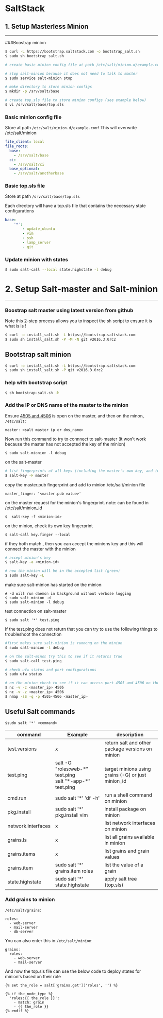 # SaltStack

## 1. Setup Masterless Minion
---

###Boostrap minion

```sh
$ curl -L https://bootstrap.saltstack.com -o bootstrap_salt.sh
$ sudo sh bootstrap_salt.sh

# create basic minion config file at path /etc/salt/minion.d/example.conf (see example below)

# stop salt-minion because it does not need to talk to master
$ sudo service salt-minion stop

# make directory to store minion configs
$ mkdir -p /srv/salt/base

# create top.sls file to store minion configs (see example below)
$ vi /srv/salt/base/top.sls
```

### Basic minion config file 
Store at path `/etc/salt/minion.d/example.conf`
This will overwrite /etc/salt/minion
```yaml
file_client: local
file_roots:
  base:
    - /srv/salt/base
  ci:
    - /srv/salt/ci
  base_optional:
    - /srv/salt/anotherbase
```

### Basic top.sls file 
Store at path `/srv/salt/base/top.sls`

Each directory will have a top.sls file that contains the necessary state configurations
```yaml
base:
    '*':
        - update_ubuntu
        - vim
        - ssh
        - lamp_server
        - git
```

### Update minion with states
```sh
$ sudo salt-call --local state.highstate -l debug
```

# 2. Setup Salt-master and Salt-minion
---

### Boostrap salt master using latest version from github
Note this 2-step process allows you to inspect the sh script to ensure it is what is is !
```sh
$ curl -o install_salt.sh -L https://bootstrap.saltstack.com
$ sudo sh install_salt.sh -P -M -N git v2016.3.0rc2
```

## Bootstrap salt minion
```sh
$ curl -o install_salt.sh -L https://bootstrap.saltstack.com
$ sudo sh install_salt.sh -P git v2016.3.0rc2
```

### help with bootstrap script
```sh
$ sh bootstrap-salt.sh -h
```

### Add the IP or DNS name of the master to the minion
Ensure [4505 and 4506](https://docs.saltstack.com/en/latest/topics/tutorials/firewall.html) is open on the master, and then on the minon, `/etc/salt`:
```
master: <salt master ip or dns_name>
```

Now run this command to try to connnect to salt-master  (it won't work because the master has not accepted the key of the minion)
```
$ sudo salt-mionion -l debug
```

on the salt-master
```sh
# list fingerprints of all keys (including the master's own key, and incoming minion requests)
$ salt-key -F master
```

copy the master.pub fingerprint and add to minion /etc/salt/minion file
```
master_finger: '<master.pub value>'
```

on the master request for the minion's fingerprint. note: <minion-d> can be found in /etc/salt/minion_id
```
$  salt-key -f <minion-id>
```

on the minion, check its own key fingerprint
```
$ salt-call key.finger --local
```

if they both match , then you can accept the minions key and this will connect the master with the minion
```sh
# accept minion's key
$ salt-key -a <minion-id>

# now the minion will be in the accepted list (green)
$ sudo salt-key -L
```

make sure salt-minion has started on the minion
```
# -d will run daemon in background without verbose logging
$ sudo salt-minion -d
$ sudo salt-minion -l debug
```

test connection on salt-master
```
$ sudo salt '*' test.ping
```

If the test.ping does not return that you can try to use the following things to troubleshoot the connection
```sh
#first makes sure salt-minion is runnong on the minion
$ sudo salt-minion -l debug

# on the salt-minon try this to see if it returns true
$ sudo salt-call test.ping

# check ufw status and port configurations
$ sudo ufw status

# on the minion check to see if it can access port 4505 and 4506 on the master using nc and nmap
$ nc -v -z <master_ip> 4505
$ nc -v -z <master_ip> 4506
$ nmap -sS -q -p 4505-4506 <master_ip>
```


## Useful Salt commands

```
$sudo salt '*' <command>
```

command | Example | description
---     | ---     | ---
test.versions | x       | return salt and other package versions on minion
test.ping | salt -G "roles:web-\*" test.ping <br> salt "\*-app-*" test.ping | target minions using grains (-G) or just minion_id 
cmd.run       | sudo salt '*' 'df -h' |run a shell command on minion
pkg.install    | sudo salt '*' pkg.install vim |install package on minion
network.interfaces |x | list network interfaces on minion
grains.ls     |x | list all grains available in minion
grains.items  |x | list grains and grain values
grains.item <name> | sudo salt '*' grains.item roles | list the value of a grain
state.highstate | sudo salt '*' state.highstate | apply salt tree (top.sls)

### Add grains to minion
`/etc/salt/grains`:
```
roles:
  - web-server
  - mail-server
  - db-server
```
You can also enter this in `/etc/salt/minion`:
```
grains:
  roles:
    - web-server
    - mail-server
```

And now the top.sls file can use the below code to deploy states for minion's based on their role
```
{% set the_role = salt['grains.get']('roles', '') %}

{% if the_node_type %}
  'roles:{{ the_role }}':
    - match: grain
    - {{ the_role }}
{% endif %}
```
